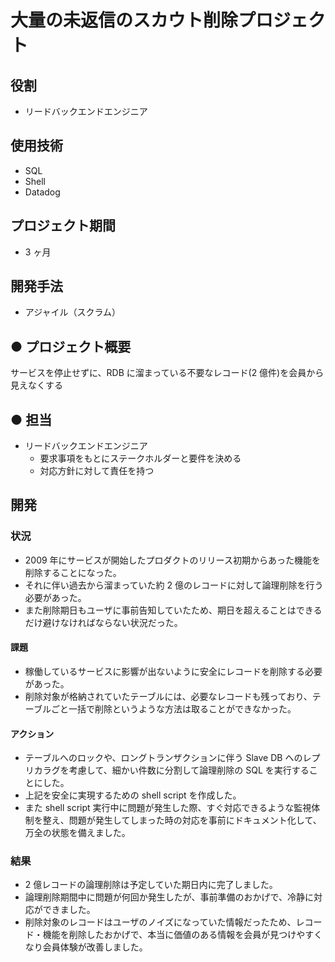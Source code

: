 # 大量の未返信のスカウト削除プロジェクト

## 役割

- リードバックエンドエンジニア

## 使用技術

- SQL
- Shell
- Datadog

## プロジェクト期間

- 3 ヶ月

## 開発手法

- アジャイル（スクラム）

## ● プロジェクト概要

サービスを停止せずに、RDB に溜まっている不要なレコード(2 億件)を会員から見えなくする

## ● 担当

- リードバックエンドエンジニア
  - 要求事項をもとにステークホルダーと要件を決める
  - 対応方針に対して責任を持つ

## 開発

### 状況

- 2009 年にサービスが開始したプロダクトのリリース初期からあった機能を削除することになった。
- それに伴い過去から溜まっていた約 2 億のレコードに対して論理削除を行う必要があった。
- また削除期日もユーザに事前告知していたため、期日を超えることはできるだけ避けなければならない状況だった。

#### 課題

- 稼働しているサービスに影響が出ないように安全にレコードを削除する必要があった。
- 削除対象が格納されていたテーブルには、必要なレコードも残っており、テーブルごと一括で削除というような方法は取ることができなかった。

#### アクション

- テーブルへのロックや、ロングトランザクションに伴う Slave DB へのレプリカラグを考慮して、細かい件数に分割して論理削除の SQL を実行することにした。
- 上記を安全に実現するための shell script を作成した。
- また shell script 実行中に問題が発生した際、すぐ対応できるような監視体制を整え、問題が発生してしまった時の対応を事前にドキュメント化して、万全の状態を備えました。

### 結果

- 2 億レコードの論理削除は予定していた期日内に完了しました。
- 論理削除期間中に問題が何回か発生したが、事前準備のおかげで、冷静に対応ができました。
- 削除対象のレコードはユーザのノイズになっていた情報だったため、レコード・機能を削除したおかげで、本当に価値のある情報を会員が見つけやすくなり会員体験が改善しました。
